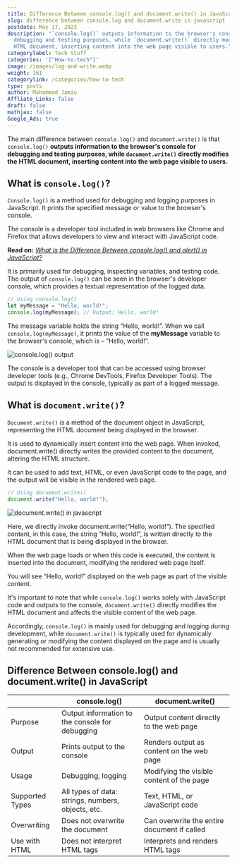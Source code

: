 ```yaml
---
title: Difference Between console.log() and document.write() in JavaScript
slug: difference between console.log and document.write in javascript
postdate: May 17, 2023
description: "`console.log()` outputs information to the browser's console for
  debugging and testing purposes, while `document.write()` directly modifies the
  HTML document, inserting content into the web page visible to users."
categorylabel: Tech Stuff
categories: '["How-to-tech"]'
image: /images/log-and-write.webp
weight: 161
categorylink: /categories/how-to-tech
type: posts
author: Mohammad Jamiu
Affliate_Links: false
draft: false
mathjax: false
Google_Ads: true
---
```

The main difference between `console.log()` and `document.write()` is that `console.log()` **outputs information to the browser's console for debugging and testing purposes, while `document.write()` directly modifies the HTML document, inserting content into the web page visible to users.**

## What is `console.log()`?

`Console.log()` is a method used for debugging and logging purposes in JavaScript. It prints the specified message or value to the browser's console. 

The console is a developer tool included in web browsers like Chrome and Firefox that allows developers to view and interact with JavaScript code. 

**Read on:** *[What Is the Difference Between console.log() and alert() in JavaScript?](/how-to-tech/difference-between-console-log-and-alert-in-javascript/)*

It is primarily used for debugging, inspecting variables, and testing code. The output of `console.log()` can be seen in the browser's developer console, which provides a textual representation of the logged data.

```javascript
// Using console.log()
let myMessage = "Hello, world!";
console.log(myMessage); // Output: Hello, world!
```

The message variable holds the string “Hello, world!”. When we call `console.log(myMessage)`, it prints the value of the **myMessage** variable to the browser's console, which is – “Hello, world!”.

![console.log() output](/images/loogmymessage.webp "console.log() output")

The console is a developer tool that can be accessed using browser developer tools (e.g., Chrome DevTools, Firefox Developer Tools). The output is displayed in the console, typically as part of a logged message.

## What is `document.write()`?

`Document.write()` is a method of the document object in JavaScript, representing the HTML document being displayed in the browser. 

It is used to dynamically insert content into the web page. When invoked, document.write() directly writes the provided content to the document, altering the HTML structure. 

It can be used to add text, HTML, or even JavaScript code to the page, and the output will be visible in the rendered web page.

```javascript
// Using document.write()
document.write("Hello, world!");
```

![document.write() in javascript](/images/document-write.webp "document.write() in javascript")

Here, we directly invoke document.write(“Hello, world!”). The specified content, in this case, the string “Hello, world!”, is written directly to the HTML document that is being displayed in the browser. 

When the web page loads or when this code is executed, the content is inserted into the document, modifying the rendered web page itself. 

You will see “Hello, world!” displayed on the web page as part of the visible content.

It's important to note that while `console.log()` works solely with JavaScript code and outputs to the console, `document.write()` directly modifies the HTML document and affects the visible content of the web page. 

Accordingly, `console.log()` is mainly used for debugging and logging during development, while `document.write()` is typically used for dynamically generating or modifying the content displayed on the page and is usually not recommended for extensive use.

## Difference Between console.log() and document.write() in JavaScript

|                 | console.log()                                      | document.write()                            |
| --------------- | -------------------------------------------------- | ------------------------------------------- |
| Purpose         | Output information to the console for debugging    | Output content directly to the web page     |
| Output          | Prints output to the console                       | Renders output as content on the web page   |
| Usage           | Debugging, logging                                 | Modifying the visible content of the page   |
| Supported Types | All types of data: strings, numbers, objects, etc. | Text, HTML, or JavaScript code              |
| Overwriting     | Does not overwrite the document                    | Can overwrite the entire document if called |
| Use with HTML   | Does not interpret HTML tags                       | Interprets and renders HTML tags            |